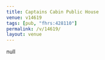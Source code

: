 ```yaml
---
title: Captains Cabin Public House
venue: v14619
tags: [pub, "fhrs:428110"]
permalink: /v/14619/
layout: venue
---
```

null